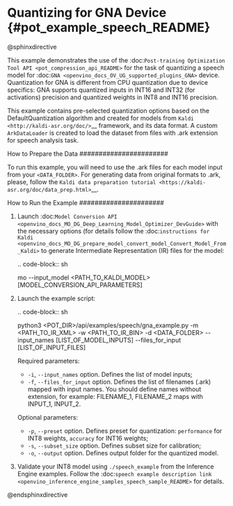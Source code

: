 # Quantizing for GNA Device {#pot_example_speech_README}

@sphinxdirective

This example demonstrates the use of the :doc:`Post-training Optimization Tool API <pot_compression_api_README>` for the task of quantizing a speech model for :doc:`GNA <openvino_docs_OV_UG_supported_plugins_GNA>` device. Quantization for GNA is different from CPU quantization due to device specifics: GNA supports quantized inputs in INT16 and INT32 (for activations) precision and quantized weights in INT8 and INT16 precision.

This example contains pre-selected quantization options based on the DefaultQuantization algorithm and created for models from `Kaldi <http://kaldi-asr.org/doc/>`__ framework, and its data format.
A custom ``ArkDataLoader`` is created to load the dataset from files with .ark extension for speech analysis task.

How to Prepare the Data
#######################

To run this example, you will need to use the .ark files for each model input from your ``<DATA_FOLDER>``.
For generating data from original formats to .ark, please, follow the `Kaldi data preparation tutorial <https://kaldi-asr.org/doc/data_prep.html>`__.

How to Run the Example
######################

1. Launch :doc:`Model Conversion API <openvino_docs_MO_DG_Deep_Learning_Model_Optimizer_DevGuide>` with the necessary options (for details follow the :doc:`instructions for Kaldi <openvino_docs_MO_DG_prepare_model_convert_model_Convert_Model_From_Kaldi>` to generate Intermediate Representation (IR) files for the model:

   .. code-block:: sh

      mo --input_model <PATH_TO_KALDI_MODEL> [MODEL_CONVERSION_API_PARAMETERS]


2. Launch the example script:

   .. code-block:: sh

      python3 <POT_DIR>/api/examples/speech/gna_example.py -m <PATH_TO_IR_XML> -w <PATH_TO_IR_BIN> -d <DATA_FOLDER> --input_names [LIST_OF_MODEL_INPUTS] --files_for_input [LIST_OF_INPUT_FILES]


   Required parameters:

   - ``-i``, ``--input_names`` option. Defines the list of model inputs;
   - ``-f``, ``--files_for_input`` option. Defines the list of filenames (.ark) mapped with input names. You should define names without extension, for example: FILENAME_1, FILENAME_2 maps with INPUT_1, INPUT_2.

   Optional parameters:

   - ``-p``, ``--preset`` option. Defines preset for quantization: ``performance`` for INT8 weights, ``accuracy`` for INT16 weights;
   - ``-s``, ``--subset_size`` option. Defines subset size for calibration;
   - ``-o``, ``--output`` option. Defines output folder for the quantized model.

3. Validate your INT8 model using ``./speech_example`` from the Inference Engine examples. Follow the :doc:`speech example description link <openvino_inference_engine_samples_speech_sample_README>` for details.

@endsphinxdirective
